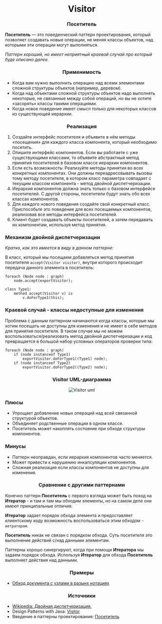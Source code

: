 <h1 align="center">
   Visitor
</h1>
<h3 align="center">
   Посетитель
</h3>

**Посетитель** — это поведенческий паттерн проектирования, который позволяет создавать новые операции, не меняя классы
объектов, над которыми эти операции могут выполняться.

*Паттерн хороший, но имеет неприятный краевой случай про который буде описано далее.*

<h3 align="center">
   Применимость
</h3>

- Когда вам нужно выполнить операцию над всеми элементами сложной структуры объектов (например, деревом).
- Когда над объектами сложной структуры объектов надо выполнять некоторые, не связанные между собой операций, но вы не
  хотите «засорять» классы такими операциями.
- Когда новое поведение имеет смысл только для некоторых классов из существующей иерархии.

<h3 align="center">
   Реализация
</h3>

1. Создайте интерфейс посетителя и объявите в нём методы «посещения» для каждого класса компонента, который необходимо
   посетить.
2. Опишите интерфейс компонентов. Если вы работаете с уже существующими классами, то объявите абстрактный метод принятия
   посетителей в базовом классе иерархии компонентов.
3. Если есть возможность: Реализуйте методы принятия во всех конкретных компонентах. Они должны переадресовывать вызовы
   тому методу посетителя, в котором класс параметра совпадает с текущим классом компонента - метод двойной
   диспетчеризации.
4. Иерархия компонентов должна знать только о базовом интерфейсе посетителей. С другой стороны, посетители будут знать
   обо всех классах компонентов.
5. Для каждого нового поведения создайте свой конкретный класс. Приспособьте это поведение для всех посещаемых
   компонентов, реализовав все методы интерфейса посетителей.
6. Клиент будет создавать объекты посетителей, а затем передавать их компонентам, используя метод принятия.

<h3>
   Механизм двойной диспетчеризации
</h3>

*Кратко, как это имеется в виду в данном паттерне:*

В класс, который мы посещаем добавляться метод принятия посетителя ```accept(Visitor visitor)```, внутри которого
происходит передача данного элемента в посетитель:

```
foreach (Node node : graph)
    node.accept(exportVisitor);
    
class Type1:
    method accept(Visitor v) is
        v.doForType1(this);
```

<h3>
    Краевой случай - классы недоступные для изменения
</h3>

Проблема с данным паттерном начинаются когда классы, которые мы хотим посещать не доступны для изменения и не имеет в
себе методов для принятия посетителя. В таком случае мы не можем воспользоваться/реализовать метод двойной
диспетчеризации и код превращается в большой набор условных операторов проверки типа:

```
foreach (Node node : graph)
    if (node instanceof Type1)
        exportVisitor.doForType1((Type1) node);
    if (node instanceof Type2)
        exportVisitor.doForType2((Type2) node);
```

<h3 align="center">
   Visitor UML-диаграмма
</h3>

<p align="center">
   <img src=https://github.com/evilpeopletyranny/JavaDesignPatterns/blob/main/patterns/src/behavior/visitor/diagram.png alt="Visitor uml">
</p>

<h3>Плюсы</h3>

- Упрощает добавление новых операций над всей связанной структурой объектов.
- Объединяет родственные операции в одном классе.
- Посетитель может накоплять состояние при обходе структуры компонентов.

<h3>Минусы</h3>

- Паттерн неоправдан, если иерархия компонентов часто меняется.
- Может привести к нарушению инкапсуляции компонентов.
- Сложная реализация если классы компонентов не доступны для изменения.

<h3 align="center">
   Сравнение с другими паттернами
</h3>

Конечно паттерн **Посетитель** с первого взгляда может быть поход на **Итератор** - и там и там мы обходим элементы, но
на самом деле они имеют принципальные отличия:

**Итератор** задает порядок обхода элемента и предоставляет клиентскому коду возможность воспользоваться этим
обходом - ```иетратором```.

**Посетитель** никак не связан с порядком обхода. Суть посетителя это выполнение действий с/над данными элементам.

Паттерны хорошо синергируют, когда при помощи **Итератора** мы задаем порядок обхода. Используя **Итератор** для обхода
**Посетитель** выполняет действия над данными.

<h3 align="center">
   Примеры
</h3>

- [Обход документа с узлами в разынх нотациях](https://github.com/evilpeopletyranny/JavaDesignPatterns/blob/main/patterns/src/behavior/visitor/code/)

<h3 align="center">
   Источники
</h3>

- [Wikipedia: Двойная диспетчеризация.](https://en.wikipedia.org/wiki/Double_dispatch)
- Design Patterns with
  Java: [Visitor](https://github.com/evilpeopletyranny/JavaDesignPatterns/blob/main/patterns/src/behavior/visitor/books/Olaf%20Musch%20EN.pdf)
- Введение в паттерны
  проектирования: [Посетитель](https://github.com/evilpeopletyranny/JavaDesignPatterns/blob/main/patterns/src/behavior/visitor/books/Alexander%20Shvets%20RU.pdf)